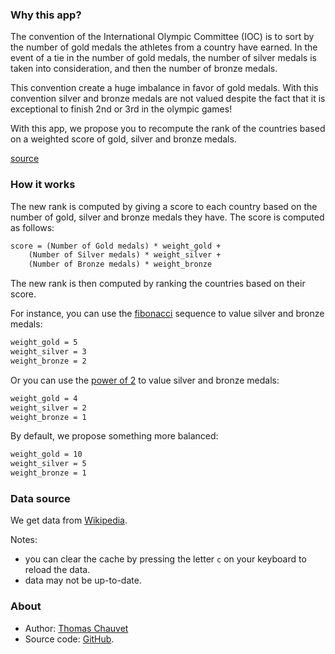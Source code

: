 ### Why this app?

The convention of the International Olympic Committee (IOC)
is to sort by the number of gold medals the athletes from a
country have earned. In the event of a tie in the number of
gold medals, the number of silver medals is taken into consideration,
and then the number of bronze medals.

This convention create a huge imbalance in favor of gold medals.
With this convention silver and bronze medals are not valued despite
the fact that it is exceptional to finish 2nd or 3rd in the olympic games!

With this app, we propose you to recompute the rank of the countries
based on a weighted score of gold, silver and bronze medals.

[source](https://en.wikipedia.org/wiki/Olympic_medal_table)

### How it works

The new rank is computed by giving a score to each country based on the number of gold, silver and bronze medals they have.
The score is computed as follows:

```txt
score = (Number of Gold medals) * weight_gold + 
    (Number of Silver medals) * weight_silver + 
    (Number of Bronze medals) * weight_bronze
```

The new rank is then computed by ranking the countries based on their score.

For instance, you can use the [fibonacci](https://fr.wikipedia.org/wiki/Suite_de_Fibonacci) sequence to value silver and bronze medals:

```txt
weight_gold = 5
weight_silver = 3
weight_bronze = 2
```

Or you can use the [power of 2](https://en.wikipedia.org/wiki/Power_of_two) to value silver and bronze medals:

```txt
weight_gold = 4
weight_silver = 2
weight_bronze = 1
```

By default, we propose something more balanced:

```txt
weight_gold = 10
weight_silver = 5
weight_bronze = 1
```

### Data source

We get data from [Wikipedia](https://en.wikipedia.org/wiki/2024_Summer_Olympics_medal_table).

Notes:

- you can clear the cache by pressing the letter `c` on your keyboard to reload the data.
- data may not be up-to-date.

### About

- Author: [Thomas Chauvet](https://www.linkedin.com/in/thomaschauvet/)
- Source code: [GitHub](https://github.com/thomas-chauvet/olympics-ranking-medals).
